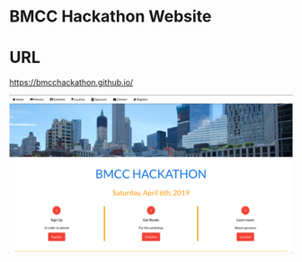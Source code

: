 # BMCC Hackathon Website

# URL
https://bmcchackathon.github.io/

[![](websiteImage.png)](https://bmcchackathon.github.io/)
